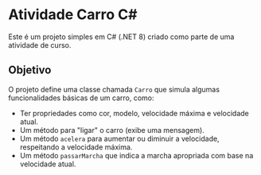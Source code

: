 # Atividade Carro C#

Este é um projeto simples em C# (.NET 8) criado como parte de uma atividade de curso.

## Objetivo

O projeto define uma classe chamada `Carro` que simula algumas funcionalidades básicas de um carro, como:

* Ter propriedades como cor, modelo, velocidade máxima e velocidade atual.
* Um método para "ligar" o carro (exibe uma mensagem).
* Um método `acelera` para aumentar ou diminuir a velocidade, respeitando a velocidade máxima.
* Um método `passarMarcha` que indica a marcha apropriada com base na velocidade atual.